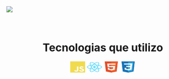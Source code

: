 <div>
  
  <img  height="180em" src="https://github-readme-stats.vercel.app/api?username=LuigiGF&show_icons=true&theme=highcontrast&include_all_commits=true&count_private=true"/>
</div>
<br>

<div  align="center"> 
  <div style="display: inline_block"><br>
    <h1 align="center">Tecnologias que utilizo</h1>
    <img align="center" height="30" width="40" alt="js-icon"  src="https://raw.githubusercontent.com/devicons/devicon/master/icons/javascript/javascript-plain.svg">
    <img align="center" height="30" width="40" alt="react-icon" src="https://raw.githubusercontent.com/devicons/devicon/master/icons/react/react-original.svg">
    <img align="center" height="30" width="40" alt="html-icon" src="https://raw.githubusercontent.com/devicons/devicon/master/icons/html5/html5-original.svg">
    <img align="center" height="30" width="40" alt="css-icon" src="https://raw.githubusercontent.com/devicons/devicon/master/icons/css3/css3-original.svg">
   </div>

